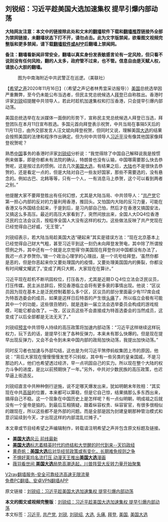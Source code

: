  <h2>刘锐绍：习近平趁美国大选加速集权 提早引爆内部动荡</h2> <p class="notice"><b>大陆网友注意：本文中的链接除此处和文末的<a href="https://github.com/bannedbook/fanqiang" >翻墙</a>软件下载和<a href="https://github.com/killgcd/justmysocks/blob/master/README.md">翻墙推荐</a>链接外全部为禁网链接，未翻墙状态下打不开，请勿点击。此为文字版禁闻，欲看图文视频完整版和更多禁闻，请下载<a href="https://github.com/bannedbook/fanqiang">翻墙软件或APP</a>后翻墙上禁闻网。</p><p>备注：翻墙看新闻非常安全，翻墙以真实身份发表敏感言论有一定风险，但只看不说则没有任何风险，翻的人太多，政府管不过来，也不管。信息自由是天赋人权，请放心大胆的翻墙。</b></p>  <div class="entry"> <figure><figcaption>图为中南海附近中共武警正在巡逻。（美联社）</figcaption></figure> <p>【<span class='wp_keywordlink_affiliate'><a href="https://www.soundofhope.org" title="希望之声" target="_blank">希望之声</a></span>2020年11月16日】（（希望之声记者林秀宜采访报导））<a href="https://www.bannedbook.org/bnews/tag/%e7%be%8e%e5%9b%bd/" class="st_tag internal_tag" rel="tag" title="标签 美国 下的日志">美国</a>总统选举因严重舞弊，至今仍未能公布当选者，但民主党总统候选人<a href="https://www.bannedbook.org/bnews/tag/%e6%8b%9c%e7%99%bb/" class="st_tag internal_tag" rel="tag" title="标签 拜登 下的日志">拜登</a>已自称胜出。香港时评家<a href="https://www.bannedbook.org/bnews/tag/%e5%88%98%e9%94%90/" class="st_tag internal_tag" rel="tag" title="标签 刘锐 下的日志">刘锐</a>绍提醒中共领导人，若此时趁机加速集权和打压香港，只会提早引爆内部动荡。</p> <p>美国总统选举在左派媒体一面倒的形势下，宣称民主党总统候选人拜登已当选，拜登团队在本月11日宣布胜选。多国元首向拜登表示祝贺，中共当局在事隔5天后的11月13日，由外交部发言人汪文斌向拜登祝贺，但同时又说，理解美国<a href="https://www.bannedbook.org/bnews/tag/%e5%a4%a7%e9%80%89/" class="st_tag internal_tag" rel="tag" title="标签 大选 下的日志">大选</a>的结果会按照美国的法律和程序作出确定。但为何中共领导人<a href="https://www.bannedbook.org/bnews/tag/%e4%b9%a0%e8%bf%91%e5%b9%b3/" class="st_tag internal_tag" rel="tag" title="标签 习近平 下的日志">习近平</a>没有像其他国家像拜登祝贺呢？</p>  <p>熟悉<span class='wp_keywordlink_affiliate'><a href="https://www.bannedbook.org/" title="中国" target="_blank">中国</a></span>事务的香港时评家<a href="https://www.bannedbook.org/bnews/tag/%e5%88%98%e9%94%90%e7%bb%8d/" class="st_tag internal_tag" rel="tag" title="标签 刘锐绍 下的日志">刘锐绍</a>分析说：“我觉得除了中国自己解释说我是按惯例来做事，即是你都未有法院的确认，特朗普也没有认输，中国哪需要那么快去恭贺呢，这是按过去的惯例。过去几次<a href="https://www.bannedbook.org/bnews/tag/%e7%be%8e%e5%9b%bd%e5%a4%a7%e9%80%89/" class="st_tag internal_tag" rel="tag" title="标签 美国大选 下的日志">美国大选</a>，有结果之后，<span class='wp_keywordlink_affiliate'><a href="https://www.bannedbook.org/" title="大陆" target="_blank">大陆</a></span>也不是很快去恭贺的，还是看定一点的，但是大陆对自己一些友好国家，那些不需要选的，没有悬念的。例如古巴、北韩等等，只有一个人，一有消息马上恭贺，这个可以看到两者之别。”</p> <p>他提醒大家不要拜登胜出有任何幻想，尤其是大陆当局、中共领导人：“<a href="https://www.bannedbook.org/bnews/tag/%e5%85%b1%e4%ba%a7%e5%85%9a/" class="st_tag internal_tag" rel="tag" title="标签 共产党 下的日志">共产党</a>它第一担心内部的反对的力量利用香港，推回头。又怕国内大陆的反习力量，可能在香港又与外国结合起来，于是到后，是习内部自己怕，然后才在香港又搞国安法，又搞这么多高压。最近的高压大家看到了，突然间放出来，全国人大DQ4位香港泛民的立法会议员，按程序全国人大没有这样的权力。这些做法反映了共产党现在已经觉得自己好威，‘无王管’。”</p>  <p>刘锐绍表示，若大陆当局趁美国大选“硬起来”其实是错误方法：“现在北京基本上已经觉得自己财大气粗，甚至习近平到这一刻仍未向拜登发贺电，其中除了所谓按惯例之外，其中还有一个就是北京觉得‘你美国现在拜登你对中国都没有办法了，我迟一点才恭贺你。’做一个政治心理学的心理战，是一个讯号给拜登。‘虽然你都是恶的，但是你恶起来你又要处理国内的疫情，又要处理美国国内的撕裂，你都没有时间耀文耀武了。’变成了两只大鳄，大家现在在算计。”</p> <p>习近平现在趁机不断巩固权位，打压各方，尤其是近期ＤＱ4位立法会泛民议员，打压传媒。民主派总辞后，预见香港临立会将有更多衰的事情出现。他说：“区议员因为现在基本上是泛民控制着那么多个区，区议员的部分里面最少有117席会成为特首选委会的成员，如果是这样日后特首的产生很<a href="https://www.bannedbook.org/bnews/tag/%e5%a4%b4%e7%97%9b/" class="st_tag internal_tag" rel="tag" title="标签 头痛 下的日志">头痛</a>了，所以临立会极有可能其中一个的功能，这些很丑陋的，就是连新一届立法会选举委员会构成的游戏规模，可能它都会改了。一改，区议员这些不会直接成为特首选委会的当然成员，这变成了以后全部都是无法无天了。”</p>  <p>刘锐绍<span class='wp_keywordlink'><a href="https://www.bannedbook.org/forum5/" title="预言玄学禁书下载" rel="nofollow">预言</a></span>中共领导人持续的高压政策将加速内部动荡：“习近平这样继续这样玩权力，玩下去的话，是提早引发了各种反弹力，本来未有那么快爆的。但是现在提早出现反弹力，又会不会令到未来中国内部的政局加快动荡，我提出加快动荡。”</p> <p>同时反习者也加速与外部勾结，这也是为何习近平煞停蚂蚁集团上市的原因，他说：“背后大家现在慢慢慢慢发觉不只蚂蚁，其中有一些另类的皇亲国戚，不是习那边的人，他们也希望透过经济，早一点巩固自己的实力。所以现在整个大陆的权力斗争的进度，是比以前预期快了一年。”另外，中共对少数民族的高压政策，也迟早逼上街造反。</p>  <p>刘锐绍直言中共种种倒行逆施，说不定哪天爆发出来，犹如明朝末年败相：“其实现在中共<span class='wp_keywordlink_affiliate'><a href="https://www.bannedbook.org/bnews/ccpdope/" title="中共高层内幕" target="_blank">高层</a></span>的位置，本来都可以算稳，但是它自己惊，结果搞那么多东西出来，搞得自己不稳。这一个现象在中国历史上是怎样呢？有一点似明朝，明成祖之后就没有一个皇帝是掂的。到最后互相猜疑，跟着纵容权贵、纵容宦官，有很多很相似的跟现在，所以这些都不是外部的问题。而是全部是因为封建皇朝那种管治模式和意识延续到今天，才出现这样的内部混乱烂摊子。”</p> <p>本文章或节目经希望之声编辑制作，转载请注明希望之声并包含原文标题及链接。</p> <ul class='op-related-articles' title='相关阅读'> <li><a href='https://www.bannedbook.org/bnews/taiwannews/20201116/1432008.html' target='_blank'><b>美国大选</b>风云 前线最新</a></li> <li><a href='https://www.bannedbook.org/bnews/bannedvideo/20201116/1431983.html' target='_blank'><b>美国大选</b>标志着精英时代的终结和大觉醒的时代到来--天钧政经</a></li> <li><a href='https://www.bannedbook.org/bnews/baitai/20201116/1431959.html' target='_blank'>黄奇帆：<b>美国大选</b>后对华经贸政策或有变化，长期难免规则之争</a></li> <li><a href='https://www.bannedbook.org/bnews/bannedvideo/20201116/1431942.html' target='_blank'>不惧好莱坞名流打压 动漫天王推出<b>美国大选</b>漫画</a></li> <li><a href='https://www.bannedbook.org/bnews/taiwannews/20201116/1431924.html' target='_blank'>薇羽看世间 <b>美国大选</b>局势高潮迭起，川普阵营大反转力量开始聚集</a></li> </ul> <p class="texttj"> <a href="https://www.bannedbook.org/forum23/topic22702.html" target="_blank">V2ray翻墙服务-安全可靠经济高速无限流量</a><br/> <a href="https://github.com/bannedbook/fanqiang/wiki/%E7%A6%81%E9%97%BB%E7%BD%91%E5%AE%89%E5%8D%93%E7%BF%BB%E5%A2%99%E6%96%B0%E9%97%BBAPP" target="_blank">免费PC翻墙、安卓VPN翻墙APP</a></p><p>原文链接：<a class="src_link"  href="https://www.soundofhope.org/post/443443" target="_blank">刘锐绍：习近平趁美国大选加速集权 提早引爆内部动荡</a></p><a name='sharetosocial'></a>       <div><b>本文的图文或视频完整版</b>：<a href='https://www.bannedbook.org/bnews/comments/20201116/1432024.html'>刘锐绍：习近平趁美国大选加速集权 提早引爆内部动荡</a></div>  </div><!--END ENTRY--> <div class="postfooter"> <div>本文标签：<a href="https://www.bannedbook.org/bnews/tag/%e4%b9%a0%e8%bf%91%e5%b9%b3/" rel="tag">习近平</a>, <a href="https://www.bannedbook.org/bnews/tag/%e5%85%b1%e4%ba%a7%e5%85%9a/" rel="tag">共产党</a>, <a href="https://www.bannedbook.org/bnews/tag/%e5%88%98%e9%94%90/" rel="tag">刘锐</a>, <a href="https://www.bannedbook.org/bnews/tag/%e5%88%98%e9%94%90%e7%bb%8d/" rel="tag">刘锐绍</a>, <a href="https://www.bannedbook.org/bnews/tag/%e5%a4%a7%e9%80%89/" rel="tag">大选</a>, <a href="https://www.bannedbook.org/bnews/tag/%e5%a4%b4%e7%97%9b/" rel="tag">头痛</a>, <a href="https://www.bannedbook.org/bnews/tag/%e6%8b%9c%e7%99%bb/" rel="tag">拜登</a>, <a href="https://www.bannedbook.org/bnews/tag/%e7%be%8e%e5%9b%bd/" rel="tag">美国</a>, <a href="https://www.bannedbook.org/bnews/tag/%e7%be%8e%e5%9b%bd%e5%a4%a7%e9%80%89/" rel="tag">美国大选</a></div>  </div><!--END POSTFOOTER--> 
